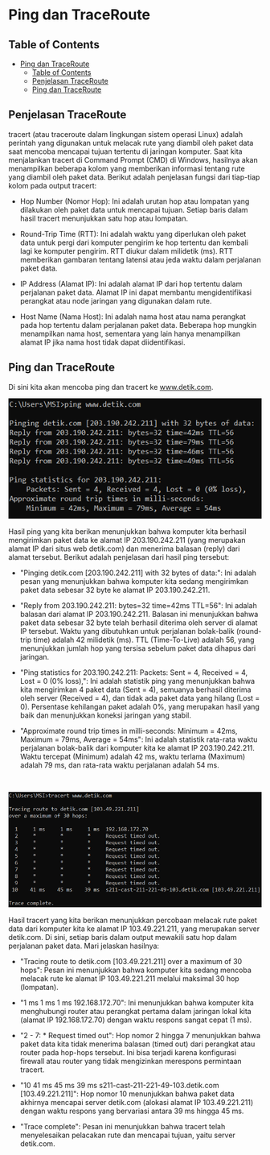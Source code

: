 # Ping dan TraceRoute
## Table of Contents

- [Ping dan TraceRoute](#ping-dan-traceroute)
  - [Table of Contents](#table-of-contents)
  - [Penjelasan TraceRoute](#penjelasan-traceroute)
  - [Ping dan TraceRoute](#ping-dan-traceroute-1)



## Penjelasan TraceRoute
tracert (atau traceroute dalam lingkungan sistem operasi Linux) adalah perintah yang digunakan untuk melacak rute yang diambil oleh paket data saat mencoba mencapai tujuan tertentu di jaringan komputer. Saat kita menjalankan tracert di Command Prompt (CMD) di Windows, hasilnya akan menampilkan beberapa kolom yang memberikan informasi tentang rute yang diambil oleh paket data. Berikut adalah penjelasan fungsi dari tiap-tiap kolom pada output tracert:

* Hop Number (Nomor Hop): Ini adalah urutan hop atau lompatan yang dilakukan oleh paket data untuk mencapai tujuan. Setiap baris dalam hasil tracert menunjukkan satu hop atau lompatan.

* Round-Trip Time (RTT): Ini adalah waktu yang diperlukan oleh paket data untuk pergi dari komputer pengirim ke hop tertentu dan kembali lagi ke komputer pengirim. RTT diukur dalam milidetik (ms). RTT memberikan gambaran tentang latensi atau jeda waktu dalam perjalanan paket data.

* IP Address (Alamat IP): Ini adalah alamat IP dari hop tertentu dalam perjalanan paket data. Alamat IP ini dapat membantu mengidentifikasi perangkat atau node jaringan yang digunakan dalam rute.

* Host Name (Nama Host): Ini adalah nama host atau nama perangkat pada hop tertentu dalam perjalanan paket data. Beberapa hop mungkin menampilkan nama host, sementara yang lain hanya menampilkan alamat IP jika nama host tidak dapat diidentifikasi.

## Ping dan TraceRoute
Di sini kita akan mencoba ping dan tracert ke www.detik.com.

![Ping](../assets/week-8/ping.png)

Hasil ping yang kita berikan menunjukkan bahwa komputer kita berhasil mengirimkan paket data ke alamat IP 203.190.242.211 (yang merupakan alamat IP dari situs web detik.com) dan menerima balasan (reply) dari alamat tersebut. Berikut adalah penjelasan dari hasil ping tersebut:

* "Pinging detik.com [203.190.242.211] with 32 bytes of data:": Ini adalah pesan yang menunjukkan bahwa komputer kita sedang mengirimkan paket data sebesar 32 byte ke alamat IP 203.190.242.211.

* "Reply from 203.190.242.211: bytes=32 time=42ms TTL=56": Ini adalah balasan dari alamat IP 203.190.242.211. Balasan ini menunjukkan bahwa paket data sebesar 32 byte telah berhasil diterima oleh server di alamat IP tersebut. Waktu yang dibutuhkan untuk perjalanan bolak-balik (round-trip time) adalah 42 milidetik (ms). TTL (Time-To-Live) adalah 56, yang menunjukkan jumlah hop yang tersisa sebelum paket data dihapus dari jaringan.

* "Ping statistics for 203.190.242.211: Packets: Sent = 4, Received = 4, Lost = 0 (0% loss),": Ini adalah statistik ping yang menunjukkan bahwa kita mengirimkan 4 paket data (Sent = 4), semuanya berhasil diterima oleh server (Received = 4), dan tidak ada paket data yang hilang (Lost = 0). Persentase kehilangan paket adalah 0%, yang merupakan hasil yang baik dan menunjukkan koneksi jaringan yang stabil.

* "Approximate round trip times in milli-seconds: Minimum = 42ms, Maximum = 79ms, Average = 54ms": Ini adalah statistik rata-rata waktu perjalanan bolak-balik dari komputer kita ke alamat IP 203.190.242.211. Waktu tercepat (Minimum) adalah 42 ms, waktu terlama (Maximum) adalah 79 ms, dan rata-rata waktu perjalanan adalah 54 ms.

<br>

![TraceRoute](../assets/week-8/tracert.png)

Hasil tracert yang kita berikan menunjukkan percobaan melacak rute paket data dari komputer kita ke alamat IP 103.49.221.211, yang merupakan server detik.com. Di sini, setiap baris dalam output mewakili satu hop dalam perjalanan paket data. Mari jelaskan hasilnya:

* "Tracing route to detik.com [103.49.221.211] over a maximum of 30 hops": Pesan ini menunjukkan bahwa komputer kita sedang mencoba melacak rute ke alamat IP 103.49.221.211 melalui maksimal 30 hop (lompatan).

* "1 ms 1 ms 1 ms 192.168.172.70": Ini menunjukkan bahwa komputer kita menghubungi router atau perangkat pertama dalam jaringan lokal kita (alamat IP 192.168.172.70) dengan waktu respons sangat cepat (1 ms).

* "2 - 7: * Request timed out": Hop nomor 2 hingga 7 menunjukkan bahwa paket data kita tidak menerima balasan (timed out) dari perangkat atau router pada hop-hops tersebut. Ini bisa terjadi karena konfigurasi firewall atau router yang tidak mengizinkan merespons permintaan tracert.

* "10 41 ms 45 ms 39 ms s211-cast-211-221-49-103.detik.com [103.49.221.211]": Hop nomor 10 menunjukkan bahwa paket data akhirnya mencapai server detik.com (alokasi alamat IP 103.49.221.211) dengan waktu respons yang bervariasi antara 39 ms hingga 45 ms.

* "Trace complete": Pesan ini menunjukkan bahwa tracert telah menyelesaikan pelacakan rute dan mencapai tujuan, yaitu server detik.com.

